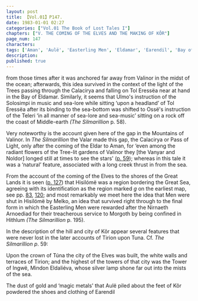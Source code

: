 ```yaml
---
layout: post
title: 【Vol.01】P147.
date: 1983-01-01 02:27
categories: ["Vol.01 The Book of Lost Tales I"]
chapters: ["V. THE COMING OF THE ELVES AND THE MAKING OF KÔR"]
page_num: 147
characters: 
tags: ['Aman', 'Aulë', 'Easterling Men', 'Eldamar', 'Earendil', 'Bay of Eldamar', 'Great Lands', 'Great Sea(s)', 'Hisilómë', 'Hithlum', 'Ingwë', 'Kôr', 'Melko', 'Middle-earth', 'Mindon Eldalieva', 'Men', 'Morgoth', 'Mountains of Valinor', 'Nirnaeth Amoediad', 'Noldoli', 'Noldor', 'Ossë', 'Silmarillion, The', 'Solosimpi', 'Stars', 'Teleri']
description: 
published: true
---
```


<p style="text-indent: 0;">
from those times after it was anchored far away from Valinor in the midst of the ocean; afterwards, this idea survived in the context of the light of the Trees passing through the Calacirya and falling on Tol Eressëa near at hand in the Bay of Eldamar. Similarly, it seems that Ulmo's instruction of the Solosimpi in music and sea-lore while sitting ‘upon a headland’ of Tol Eressëa after its binding to the sea-bottom was shifted to Ossë's instruction of the Teleri ‘in all manner of sea-lore and sea-music’ sitting on a rock off the coast of Middle-earth <I>(The Silmarillion</I> p. 58).
</p>

Very noteworthy is the account given here of the gap in the Mountains of Valinor. In <I>The Silmarillion</I> the Valar made this gap, the Calacirya or Pass of Light, only after the coming of the Eldar to Aman, for ‘even among the radiant flowers of the Tree-lit gardens of Valinor they [the Vanyar and Noldor] longed still at times to see the stars' ([p. 59]({{site.baseurl}}/vol01-p59)); whereas in this tale it was a ‘natural’ feature, associated with a long creek thrust in from the sea.

From the account of the coming of the Elves to the shores of the Great Lands it is seen ([p. 127]({{site.baseurl}}/vol01-p127)) that Hisilómë was a region bordering the Great Sea, agreeing with its identification as the region marked <I>g</I> on the earliest map, see pp. [83]({{site.baseurl}}/vol01-p83), [120]({{site.baseurl}}/vol01-p120); and most remarkably we meet here the idea that Men were shut in Hisilómë by Melko, an idea that survived right through to the final form in which the Easterling Men were rewarded after the Nirnaeth Arnoediad for their treacherous service to Morgoth by being confined in Hithlum <I>(The Silmarillion</I> p. 195).

In the description of the hill and city of Kôr appear several features that were never lost in the later accounts of Tirion upon Tuna. Cf. <I>The Silmarillion p</I>. 59:

Upon the crown of Túna the city of the Elves was built, the white walls and terraces of Tirion; and the highest of the towers of that city was the Tower of Ingwë, Mindon Eldaliéva, whose silver lamp shone far out into the mists of the sea.

The dust of gold and ‘magic metals' that Aulë piled about the feet of Kôr powdered the shoes and clothing of Earendil

